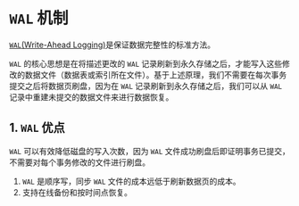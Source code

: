 # `WAL` 机制

[`WAL`(Write-Ahead Logging)](https://www.postgresql.org/docs/current/wal-intro.html)是保证数据完整性的标准方法。

`WAL` 的核心思想是在将描述更改的 `WAL` 记录刷新到永久存储之后，才能写入这些修改的数据文件（数据表或索引所在文件）。基于上述原理，我们不需要在每次事务提交之后将数据页刷盘，因为在 `WAL` 记录刷新到永久存储之后，我们可以从 `WAL` 记录中重建未提交的数据文件来进行数据恢复。

## 1. `WAL` 优点

`WAL` 可以有效降低磁盘的写入次数，因为 `WAL` 文件成功刷盘后即证明事务已提交，不需要对每个事务修改的文件进行刷盘。

1. `WAL` 是顺序写，同步 `WAL` 文件的成本远低于刷新数据页的成本。
2. 支持在线备份和按时间点恢复。
